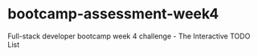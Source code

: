 # bootcamp-assessment-week4
Full-stack developer bootcamp week 4 challenge - The Interactive TODO List
